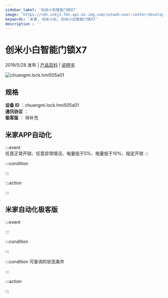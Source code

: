 ```yaml
---
sidebar_label: '创米小白智能门锁X7'
image: 'https://cdn.cnbj1.fds.api.mi-img.com/iotweb-user-center/developer_1678870890513JkfbCVic.png?GalaxyAccessKeyId=AKVGLQWBOVIRQ3XLEW&Expires=9223372036854775807&Signature=2LxJx4r82O6Z9WkeP9xXkOMA+uM='
keywords: '米家, 创米小白, 创米小白智能门锁X7'
description : ''
---
```

# 创米小白智能门锁X7

2019/5/28 发布 | [产品百科](https://home.mi.com/webapp/content/baike/product/index.html?model=chuangmi.lock.hmi505a01/) | [说明书](https://home.mi.com/views/introduction.html?model=chuangmi.lock.hmi505a01&region=cn)

![chuangmi.lock.hmi505a01](https://cdn.cnbj1.fds.api.mi-img.com/iotweb-user-center/developer_1678870890513JkfbCVic.png?GalaxyAccessKeyId=AKVGLQWBOVIRQ3XLEW&Expires=9223372036854775807&Signature=2LxJx4r82O6Z9WkeP9xXkOMA+uM=)

## 规格  
> 
**设备 ID** ：chuangmi.lock.hmi505a01  
**通讯协议** ：  
**极客版**  ： 待补充 


## 米家APP自动化  

:::event  
任意正常开锁、任意异常情况、电量低于5%、电量低于10%、指定开锁
:::

:::condition  

:::

:::action   

:::

## 米家自动化极客版  

:::event  

:::

:::condition  

:::

:::condition 可查询的状态条件  

:::

:::action  

:::

        
